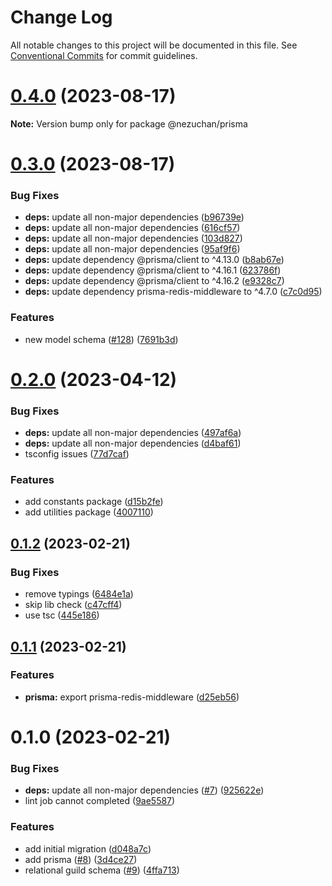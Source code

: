 # Change Log

All notable changes to this project will be documented in this file.
See [Conventional Commits](https://conventionalcommits.org) for commit guidelines.

# [0.4.0](https://github.com/NezuChan/utilities/compare/@nezuchan/prisma@0.3.0...@nezuchan/prisma@0.4.0) (2023-08-17)

**Note:** Version bump only for package @nezuchan/prisma





# [0.3.0](https://github.com/NezuChan/utilities/compare/@nezuchan/prisma@0.2.0...@nezuchan/prisma@0.3.0) (2023-08-17)


### Bug Fixes

* **deps:** update all non-major dependencies ([b96739e](https://github.com/NezuChan/utilities/commit/b96739e8826d7375b15c28c883ff4bfdffcaf385))
* **deps:** update all non-major dependencies ([616cf57](https://github.com/NezuChan/utilities/commit/616cf57d6ce04e07f4adeb69932cbddbe6684bfb))
* **deps:** update all non-major dependencies ([103d827](https://github.com/NezuChan/utilities/commit/103d8278941a1c3b8581134c54a0c5c99b931627))
* **deps:** update all non-major dependencies ([95af9f6](https://github.com/NezuChan/utilities/commit/95af9f67efe6c10efbbf34f25af6e0b524fa10fc))
* **deps:** update dependency @prisma/client to ^4.13.0 ([b8ab67e](https://github.com/NezuChan/utilities/commit/b8ab67ee91824585c78241153d470b9b87afb89f))
* **deps:** update dependency @prisma/client to ^4.16.1 ([623786f](https://github.com/NezuChan/utilities/commit/623786f4068302eec6a5c426556e101b270f6873))
* **deps:** update dependency @prisma/client to ^4.16.2 ([e9328c7](https://github.com/NezuChan/utilities/commit/e9328c7c4bfc8a22e3d22317d9983d8674ba40d8))
* **deps:** update dependency prisma-redis-middleware to ^4.7.0 ([c7c0d95](https://github.com/NezuChan/utilities/commit/c7c0d95b7b164ad74e405b07b115f086036a6b9c))


### Features

* new model schema ([#128](https://github.com/NezuChan/utilities/issues/128)) ([7691b3d](https://github.com/NezuChan/utilities/commit/7691b3d5d66feda4ca7665ae2fbcfdbc355282d0))





# [0.2.0](https://github.com/NezuChan/utilities/compare/@nezuchan/prisma@0.1.2...@nezuchan/prisma@0.2.0) (2023-04-12)


### Bug Fixes

* **deps:** update all non-major dependencies ([497af6a](https://github.com/NezuChan/utilities/commit/497af6adf829cd5d7a04edbefb31dcc022ecb881))
* **deps:** update all non-major dependencies ([d4baf61](https://github.com/NezuChan/utilities/commit/d4baf61b9ca17404d5ea5c369962ba10a5d37f19))
* tsconfig issues ([77d7caf](https://github.com/NezuChan/utilities/commit/77d7caf1d0025325a077b5ba043b3d5093fe803b))


### Features

* add constants package ([d15b2fe](https://github.com/NezuChan/utilities/commit/d15b2fe120fe001fb89c2af1625e9f3265ef253f))
* add utilities package ([4007110](https://github.com/NezuChan/utilities/commit/400711074d5aea600f70e674118c21fa36f74a48))





## [0.1.2](https://github.com/NezuChan/utilities/compare/@nezuchan/prisma@0.1.1...@nezuchan/prisma@0.1.2) (2023-02-21)


### Bug Fixes

* remove typings ([6484e1a](https://github.com/NezuChan/utilities/commit/6484e1ae4ddd17f505e8c7bb8ec7f0f710ccfb29))
* skip lib check ([c47cff4](https://github.com/NezuChan/utilities/commit/c47cff41745d31ae5447a8f0e06a0722563e3eae))
* use tsc ([445e186](https://github.com/NezuChan/utilities/commit/445e186b35a2376325a5d16a365377c3970d27ba))





## [0.1.1](https://github.com/NezuChan/utilities/compare/@nezuchan/prisma@0.1.0...@nezuchan/prisma@0.1.1) (2023-02-21)


### Features

* **prisma:** export prisma-redis-middleware ([d25eb56](https://github.com/NezuChan/utilities/commit/d25eb5683d14b1a40218469cbffef387cc8891c3))





# 0.1.0 (2023-02-21)


### Bug Fixes

* **deps:** update all non-major dependencies ([#7](https://github.com/NezuChan/utilities/issues/7)) ([925622e](https://github.com/NezuChan/utilities/commit/925622ec7b8c50dfe796176bc46d6868e0ab1d06))
* lint job cannot completed ([9ae5587](https://github.com/NezuChan/utilities/commit/9ae5587cd7354ae0b5f00034617ff9f79c6f86f8))


### Features

* add initial migration ([d048a7c](https://github.com/NezuChan/utilities/commit/d048a7c0860b5b65877dcfd361a2df5fd0d547ef))
* add prisma ([#8](https://github.com/NezuChan/utilities/issues/8)) ([3d4ce27](https://github.com/NezuChan/utilities/commit/3d4ce27256eef7ae5e39c6e53448cae29ec91dbc))
* relational guild schema ([#9](https://github.com/NezuChan/utilities/issues/9)) ([4ffa713](https://github.com/NezuChan/utilities/commit/4ffa7138cf07541d3c1961d7cb3eef7678fb33b1))
